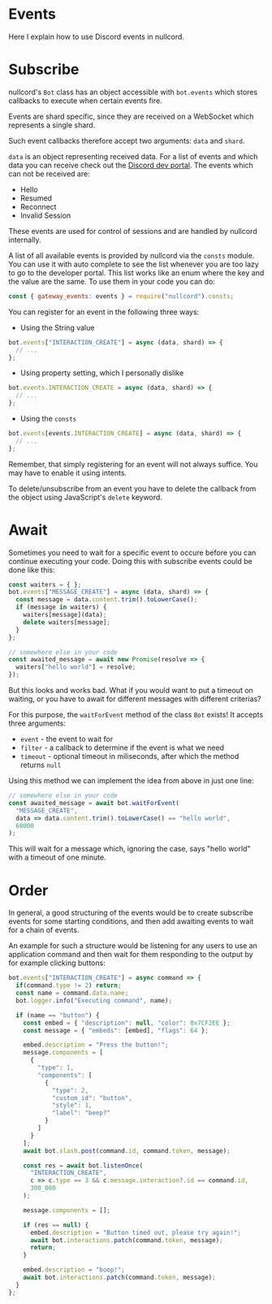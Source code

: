 # Events
Here I explain how to use
Discord events in nullcord.

# Subscribe
nullcord's `Bot` class has an object
accessible with `bot.events` which stores callbacks
to execute when certain events fire.

Events are shard specific, since they are received on
a WebSocket which represents a single shard.

Such event callbacks therefore accept two arguments:
`data` and `shard`.

`data` is an object representing received data.
For a list of events and which data you can receive
check out the [<kdb>Discord dev portal</kbd>](https://discord.com/developers/docs/topics/gateway-events).
The events which can not be received are:
* Hello
* Resumed
* Reconnect
* Invalid Session

These events are used for control of sessions
and are handled by nullcord internally.

A list of all available events is provided by nullcord via the
`consts` module. You can use it with auto complete to see the
list whenever you are too lazy to go to the developer portal.
This list works like an enum where the key and the value are
the same. To use them in your code you can do:
```js
const { gateway_events: events } = require("nullcord").consts;
```

You can register for an event in the following three ways:
* Using the String value
```js
bot.events["INTERACTION_CREATE"] = async (data, shard) => {
  // ...
};
```
* Using property setting, which I personally dislike
```js
bot.events.INTERACTION_CREATE = async (data, shard) => {
  // ...
};
```
* Using the `consts`
```js
bot.events[events.INTERACTION_CREATE] = async (data, shard) => {
  // ...
};
```

Remember, that simply registering for an event
will not always suffice. You may have to enable
it using intents.

To delete/unsubscribe from an event you have to delete
the callback from the object using JavaScript's `delete` keyword.

# Await
Sometimes you need to wait for a specific event to occure before
you can continue executing your code. Doing this with subscribe
events could be done like this:
```js
const waiters = { };
bot.events["MESSAGE_CREATE"] = async (data, shard) => {
  const message = data.content.trim().toLowerCase();
  if (message in waiters) {
    waiters[message](data);
    delete waiters[message];
  }
};

// somewhere else in your code
const awaited_message = await new Promise(resolve => {
  waiters["hello world"] = resolve;
});

```

But this looks and works bad. What if you would want to put a timeout
on waiting, or you have to await for different messages with different
criterias?

For this purpose, the `waitForEvent` method of the class `Bot` exists!
It accepts three arguments:
* `event` - the event to wait for
* `filter` - a callback to determine if the event is what we need
* `timeout` - optional timeout in miliseconds, after which the
method returns `null`

Using this method we can implement the idea from above in just one line:
```js
// somewhere else in your code
const awaited_message = await bot.waitForEvent(
  "MESSAGE_CREATE",
  data => data.content.trim().toLowerCase() == "hello world",
  60000
);
```
This will wait for a message which, ignoring the case,
says "hello world" with a timeout of one minute.

# Order
In general, a good structuring of the events would be
to create subscribe events for some starting conditions,
and then add awaiting events to wait for a chain of events.

An example for such a structure would be listening for
any users to use an application command and then wait
for them responding to the output by for example clicking
buttons:
```js
bot.events["INTERACTION_CREATE"] = async command => {
  if(command.type != 2) return;
  const name = command.data.name;
  bot.logger.info("Executing command", name);

  if (name == "button") {
    const embed = { "description": null, "color": 0x7CF2EE };
    const message = { "embeds": [embed], "flags": 64 };

    embed.description = "Press the button!";
    message.components = [
      {
        "type": 1,
        "components": [
          {
            "type": 2,
            "custom_id": "button",
            "style": 1,
            "label": "beep?"
          }
        ]
      }
    ];
    await bot.slash.post(command.id, command.token, message);

    const res = await bot.listenOnce(
      "INTERACTION_CREATE",
      c => c.type == 3 && c.message.interaction?.id == command.id,
      300_000
    );

    message.components = [];

    if (res == null) {
      embed.description = "Button timed out, please try again!";
      await bot.interactions.patch(command.token, message);
      return;
    }

    embed.description = "boop!";
    await bot.interactions.patch(command.token, message);
  }
};
```
